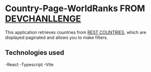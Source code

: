 # Country-Page-WorldRanks FROM [DEVCHANLLENGE](https://devchallenges.io/)
 This application retrieves countries from [REST COUNTRIES](https://restcountries.com/), which are displayed paginated and allows you to make filters.

## Technologies used
  -React
  -Typescript
  -Vite
